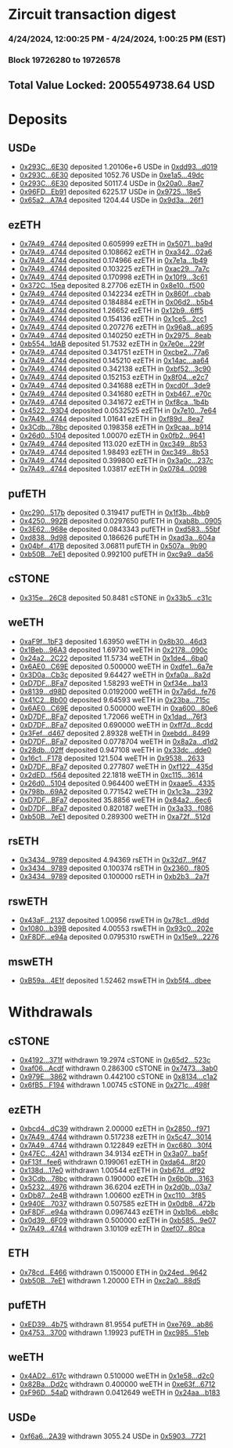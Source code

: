 # Zircuit transaction digest
### 4/24/2024, 12:00:25 PM - 4/24/2024, 1:00:25 PM (EST)
### Block 19726280 to 19726578

## Total Value Locked: 2005549738.64 USD

# Deposits
## USDe
- [0x293C...6E30](https://etherscan.io/address/0x293C6937D8D82e05B01335F7B33FBA0c8e256E30) deposited 1.20106e+6 USDe in [0xdd93...d019](https://etherscan.io/tx/0x293C6937D8D82e05B01335F7B33FBA0c8e256E30)
- [0x293C...6E30](https://etherscan.io/address/0x293C6937D8D82e05B01335F7B33FBA0c8e256E30) deposited 1052.76 USDe in [0xe1a5...49dc](https://etherscan.io/tx/0x293C6937D8D82e05B01335F7B33FBA0c8e256E30)
- [0x293C...6E30](https://etherscan.io/address/0x293C6937D8D82e05B01335F7B33FBA0c8e256E30) deposited 50117.4 USDe in [0x20a0...8ae7](https://etherscan.io/tx/0x293C6937D8D82e05B01335F7B33FBA0c8e256E30)
- [0x96FD...Eb91](https://etherscan.io/address/0x96FD61202A698ee3EAC21e247A6b209ea5ffEb91) deposited 6225.17 USDe in [0x9725...18e5](https://etherscan.io/tx/0x96FD61202A698ee3EAC21e247A6b209ea5ffEb91)
- [0x65a2...A7A4](https://etherscan.io/address/0x65a2D6c2b68c435EeB943A052C39aBd54D43A7A4) deposited 1204.44 USDe in [0x9d3a...26f1](https://etherscan.io/tx/0x65a2D6c2b68c435EeB943A052C39aBd54D43A7A4)
## ezETH
- [0x7A49...4744](https://etherscan.io/address/0x7A493Be5c2ce014cD049Bf178a1ac0Db1B434744) deposited 0.605999 ezETH in [0x5071...ba9d](https://etherscan.io/tx/0x7A493Be5c2ce014cD049Bf178a1ac0Db1B434744)
- [0x7A49...4744](https://etherscan.io/address/0x7A493Be5c2ce014cD049Bf178a1ac0Db1B434744) deposited 0.108662 ezETH in [0xa342...02a6](https://etherscan.io/tx/0x7A493Be5c2ce014cD049Bf178a1ac0Db1B434744)
- [0x7A49...4744](https://etherscan.io/address/0x7A493Be5c2ce014cD049Bf178a1ac0Db1B434744) deposited 0.174966 ezETH in [0x7e1a...1b49](https://etherscan.io/tx/0x7A493Be5c2ce014cD049Bf178a1ac0Db1B434744)
- [0x7A49...4744](https://etherscan.io/address/0x7A493Be5c2ce014cD049Bf178a1ac0Db1B434744) deposited 0.103225 ezETH in [0xac29...7a7c](https://etherscan.io/tx/0x7A493Be5c2ce014cD049Bf178a1ac0Db1B434744)
- [0x7A49...4744](https://etherscan.io/address/0x7A493Be5c2ce014cD049Bf178a1ac0Db1B434744) deposited 0.170998 ezETH in [0x10f9...3c61](https://etherscan.io/tx/0x7A493Be5c2ce014cD049Bf178a1ac0Db1B434744)
- [0x372C...15ea](https://etherscan.io/address/0x372C50019FB522A96b24437dc8D981613c5e15ea) deposited 8.27706 ezETH in [0x8e10...f500](https://etherscan.io/tx/0x372C50019FB522A96b24437dc8D981613c5e15ea)
- [0x7A49...4744](https://etherscan.io/address/0x7A493Be5c2ce014cD049Bf178a1ac0Db1B434744) deposited 0.142234 ezETH in [0x860f...cbab](https://etherscan.io/tx/0x7A493Be5c2ce014cD049Bf178a1ac0Db1B434744)
- [0x7A49...4744](https://etherscan.io/address/0x7A493Be5c2ce014cD049Bf178a1ac0Db1B434744) deposited 0.184884 ezETH in [0x06d2...b5b4](https://etherscan.io/tx/0x7A493Be5c2ce014cD049Bf178a1ac0Db1B434744)
- [0x7A49...4744](https://etherscan.io/address/0x7A493Be5c2ce014cD049Bf178a1ac0Db1B434744) deposited 1.26652 ezETH in [0x12b9...6ff5](https://etherscan.io/tx/0x7A493Be5c2ce014cD049Bf178a1ac0Db1B434744)
- [0x7A49...4744](https://etherscan.io/address/0x7A493Be5c2ce014cD049Bf178a1ac0Db1B434744) deposited 0.154136 ezETH in [0x1ce5...2cc1](https://etherscan.io/tx/0x7A493Be5c2ce014cD049Bf178a1ac0Db1B434744)
- [0x7A49...4744](https://etherscan.io/address/0x7A493Be5c2ce014cD049Bf178a1ac0Db1B434744) deposited 0.207276 ezETH in [0x96a8...a695](https://etherscan.io/tx/0x7A493Be5c2ce014cD049Bf178a1ac0Db1B434744)
- [0x7A49...4744](https://etherscan.io/address/0x7A493Be5c2ce014cD049Bf178a1ac0Db1B434744) deposited 0.140250 ezETH in [0x2975...8eab](https://etherscan.io/tx/0x7A493Be5c2ce014cD049Bf178a1ac0Db1B434744)
- [0xb554...1dAB](https://etherscan.io/address/0xb554B9856DFdbf52B98E0e4D2b981C34E20e1dAB) deposited 51.7532 ezETH in [0x7e0e...229f](https://etherscan.io/tx/0xb554B9856DFdbf52B98E0e4D2b981C34E20e1dAB)
- [0x7A49...4744](https://etherscan.io/address/0x7A493Be5c2ce014cD049Bf178a1ac0Db1B434744) deposited 0.341751 ezETH in [0xcbe2...77a6](https://etherscan.io/tx/0x7A493Be5c2ce014cD049Bf178a1ac0Db1B434744)
- [0x7A49...4744](https://etherscan.io/address/0x7A493Be5c2ce014cD049Bf178a1ac0Db1B434744) deposited 0.145210 ezETH in [0x14ac...aa64](https://etherscan.io/tx/0x7A493Be5c2ce014cD049Bf178a1ac0Db1B434744)
- [0x7A49...4744](https://etherscan.io/address/0x7A493Be5c2ce014cD049Bf178a1ac0Db1B434744) deposited 0.342138 ezETH in [0xbf52...3c90](https://etherscan.io/tx/0x7A493Be5c2ce014cD049Bf178a1ac0Db1B434744)
- [0x7A49...4744](https://etherscan.io/address/0x7A493Be5c2ce014cD049Bf178a1ac0Db1B434744) deposited 0.152153 ezETH in [0x8f04...e2c7](https://etherscan.io/tx/0x7A493Be5c2ce014cD049Bf178a1ac0Db1B434744)
- [0x7A49...4744](https://etherscan.io/address/0x7A493Be5c2ce014cD049Bf178a1ac0Db1B434744) deposited 0.341688 ezETH in [0xcd0f...3de9](https://etherscan.io/tx/0x7A493Be5c2ce014cD049Bf178a1ac0Db1B434744)
- [0x7A49...4744](https://etherscan.io/address/0x7A493Be5c2ce014cD049Bf178a1ac0Db1B434744) deposited 0.341680 ezETH in [0xb467...e70c](https://etherscan.io/tx/0x7A493Be5c2ce014cD049Bf178a1ac0Db1B434744)
- [0x7A49...4744](https://etherscan.io/address/0x7A493Be5c2ce014cD049Bf178a1ac0Db1B434744) deposited 0.341672 ezETH in [0xf8ca...1b4b](https://etherscan.io/tx/0x7A493Be5c2ce014cD049Bf178a1ac0Db1B434744)
- [0x4522...93D4](https://etherscan.io/address/0x4522931890B3a851B79189E8e9D4e64709c593D4) deposited 0.0532525 ezETH in [0x7e10...7e64](https://etherscan.io/tx/0x4522931890B3a851B79189E8e9D4e64709c593D4)
- [0x7A49...4744](https://etherscan.io/address/0x7A493Be5c2ce014cD049Bf178a1ac0Db1B434744) deposited 1.01641 ezETH in [0xf89d...8ea7](https://etherscan.io/tx/0x7A493Be5c2ce014cD049Bf178a1ac0Db1B434744)
- [0x3Cdb...78bc](https://etherscan.io/address/0x3CdbF5Ed65cE80EE0146E868cbDbC600F72178bc) deposited 0.198358 ezETH in [0x9caa...b914](https://etherscan.io/tx/0x3CdbF5Ed65cE80EE0146E868cbDbC600F72178bc)
- [0x26d0...5104](https://etherscan.io/address/0x26d0B14d9f54280be20Ec543DE96e32c04B65104) deposited 1.00070 ezETH in [0x0fb2...9641](https://etherscan.io/tx/0x26d0B14d9f54280be20Ec543DE96e32c04B65104)
- [0x7A49...4744](https://etherscan.io/address/0x7A493Be5c2ce014cD049Bf178a1ac0Db1B434744) deposited 113.020 ezETH in [0xc349...8b53](https://etherscan.io/tx/0x7A493Be5c2ce014cD049Bf178a1ac0Db1B434744)
- [0x7A49...4744](https://etherscan.io/address/0x7A493Be5c2ce014cD049Bf178a1ac0Db1B434744) deposited 1.98493 ezETH in [0xc349...8b53](https://etherscan.io/tx/0x7A493Be5c2ce014cD049Bf178a1ac0Db1B434744)
- [0x7A49...4744](https://etherscan.io/address/0x7A493Be5c2ce014cD049Bf178a1ac0Db1B434744) deposited 0.399800 ezETH in [0x3a0c...237c](https://etherscan.io/tx/0x7A493Be5c2ce014cD049Bf178a1ac0Db1B434744)
- [0x7A49...4744](https://etherscan.io/address/0x7A493Be5c2ce014cD049Bf178a1ac0Db1B434744) deposited 1.03817 ezETH in [0x0784...0098](https://etherscan.io/tx/0x7A493Be5c2ce014cD049Bf178a1ac0Db1B434744)
## pufETH
- [0xc290...517b](https://etherscan.io/address/0xc29067833665820b3505953a87F8265C9f1A517b) deposited 0.319417 pufETH in [0x1f3b...4bb9](https://etherscan.io/tx/0xc29067833665820b3505953a87F8265C9f1A517b)
- [0x4250...992B](https://etherscan.io/address/0x4250d9EEdFCDf03f96e46b666f629cB2A7B2992B) deposited 0.0297650 pufETH in [0xab8b...0905](https://etherscan.io/tx/0x4250d9EEdFCDf03f96e46b666f629cB2A7B2992B)
- [0x3E62...968e](https://etherscan.io/address/0x3E62abC3182dED8D23012C4545b0262cE022968e) deposited 0.0843343 pufETH in [0xd583...55bf](https://etherscan.io/tx/0x3E62abC3182dED8D23012C4545b0262cE022968e)
- [0xd838...9d98](https://etherscan.io/address/0xd838362e00CAbb26fe3891d8ACaC5275531d9d98) deposited 0.186626 pufETH in [0xad3a...604a](https://etherscan.io/tx/0xd838362e00CAbb26fe3891d8ACaC5275531d9d98)
- [0x04bf...417B](https://etherscan.io/address/0x04bff9DC58e903bf76375FeEe2a3AcA22B5f417B) deposited 3.06811 pufETH in [0x507a...9b90](https://etherscan.io/tx/0x04bff9DC58e903bf76375FeEe2a3AcA22B5f417B)
- [0xb50B...7eE1](https://etherscan.io/address/0xb50B0137a1ac839192e957CC3E77127C33f47eE1) deposited 0.992100 pufETH in [0xc9a9...da56](https://etherscan.io/tx/0xb50B0137a1ac839192e957CC3E77127C33f47eE1)
## cSTONE
- [0x315e...26C8](https://etherscan.io/address/0x315eCcBBa13a81058622B9B90c8D74E41Da226C8) deposited 50.8481 cSTONE in [0x33b5...c31c](https://etherscan.io/tx/0x315eCcBBa13a81058622B9B90c8D74E41Da226C8)
## weETH
- [0xaF9f...1bF3](https://etherscan.io/address/0xaF9fffF8656f0BBf09d28287C4c66FbD27Ce1bF3) deposited 1.63950 weETH in [0x8b30...46d3](https://etherscan.io/tx/0xaF9fffF8656f0BBf09d28287C4c66FbD27Ce1bF3)
- [0x1Beb...96A3](https://etherscan.io/address/0x1Beb74FBbdBE342f33a101a3A48Ed47063Ed96A3) deposited 1.69730 weETH in [0x2178...090c](https://etherscan.io/tx/0x1Beb74FBbdBE342f33a101a3A48Ed47063Ed96A3)
- [0x24a2...2C22](https://etherscan.io/address/0x24a2700b3739EEAf880Bd8d25d2868F9a1c92C22) deposited 11.5734 weETH in [0x1de4...6ba0](https://etherscan.io/tx/0x24a2700b3739EEAf880Bd8d25d2868F9a1c92C22)
- [0x6AE0...C69E](https://etherscan.io/address/0x6AE033a8b772dDDb95bbbB1f27e357D22628C69E) deposited 0.500000 weETH in [0xdfe1...6a7e](https://etherscan.io/tx/0x6AE033a8b772dDDb95bbbB1f27e357D22628C69E)
- [0x3D0a...Cb3c](https://etherscan.io/address/0x3D0a59322EF82Bc29783F926340035C9d884Cb3c) deposited 9.64427 weETH in [0xfa0a...8a2d](https://etherscan.io/tx/0x3D0a59322EF82Bc29783F926340035C9d884Cb3c)
- [0xD7DF...BFa7](https://etherscan.io/address/0xD7DF7E085214743530afF339aFC420c7c720BFa7) deposited 1.58293 weETH in [0xf34e...ba13](https://etherscan.io/tx/0xD7DF7E085214743530afF339aFC420c7c720BFa7)
- [0x8139...d98D](https://etherscan.io/address/0x8139A57e7EB7b3CA963D46C03eF1AC5e0063d98D) deposited 0.0192000 weETH in [0x7a6d...fe76](https://etherscan.io/tx/0x8139A57e7EB7b3CA963D46C03eF1AC5e0063d98D)
- [0x41C2...Bb00](https://etherscan.io/address/0x41C2646531ea4ff680C26c5dC9364b260BB1Bb00) deposited 9.64593 weETH in [0x23ba...715c](https://etherscan.io/tx/0x41C2646531ea4ff680C26c5dC9364b260BB1Bb00)
- [0x6AE0...C69E](https://etherscan.io/address/0x6AE033a8b772dDDb95bbbB1f27e357D22628C69E) deposited 0.500000 weETH in [0xa600...80e6](https://etherscan.io/tx/0x6AE033a8b772dDDb95bbbB1f27e357D22628C69E)
- [0xD7DF...BFa7](https://etherscan.io/address/0xD7DF7E085214743530afF339aFC420c7c720BFa7) deposited 1.72066 weETH in [0x1dad...76f3](https://etherscan.io/tx/0xD7DF7E085214743530afF339aFC420c7c720BFa7)
- [0xD7DF...BFa7](https://etherscan.io/address/0xD7DF7E085214743530afF339aFC420c7c720BFa7) deposited 0.690000 weETH in [0xff7d...8cdd](https://etherscan.io/tx/0xD7DF7E085214743530afF339aFC420c7c720BFa7)
- [0x3Fef...d467](https://etherscan.io/address/0x3Fef66D6B3F6b6553A6F2B63FbA6A1986d5cd467) deposited 2.89328 weETH in [0xebdd...8499](https://etherscan.io/tx/0x3Fef66D6B3F6b6553A6F2B63FbA6A1986d5cd467)
- [0xD7DF...BFa7](https://etherscan.io/address/0xD7DF7E085214743530afF339aFC420c7c720BFa7) deposited 0.0778704 weETH in [0x8a2a...d1d2](https://etherscan.io/tx/0xD7DF7E085214743530afF339aFC420c7c720BFa7)
- [0x28db...02ff](https://etherscan.io/address/0x28db0F9A5d47e2c3429C1E11fD049f9da70702ff) deposited 0.947108 weETH in [0x33dc...dde0](https://etherscan.io/tx/0x28db0F9A5d47e2c3429C1E11fD049f9da70702ff)
- [0x16c1...F178](https://etherscan.io/address/0x16c13e2Ce345B46C2F3d0317441cb17d0c3BF178) deposited 121.504 weETH in [0x9538...2633](https://etherscan.io/tx/0x16c13e2Ce345B46C2F3d0317441cb17d0c3BF178)
- [0xD7DF...BFa7](https://etherscan.io/address/0xD7DF7E085214743530afF339aFC420c7c720BFa7) deposited 0.277807 weETH in [0xf122...435d](https://etherscan.io/tx/0xD7DF7E085214743530afF339aFC420c7c720BFa7)
- [0x2dED...f564](https://etherscan.io/address/0x2dED933b1588da379fBE9e4d5F09eDA2D5D3f564) deposited 22.1818 weETH in [0xc115...3614](https://etherscan.io/tx/0x2dED933b1588da379fBE9e4d5F09eDA2D5D3f564)
- [0x26d0...5104](https://etherscan.io/address/0x26d0B14d9f54280be20Ec543DE96e32c04B65104) deposited 0.964400 weETH in [0xaae5...4335](https://etherscan.io/tx/0x26d0B14d9f54280be20Ec543DE96e32c04B65104)
- [0x798b...69A2](https://etherscan.io/address/0x798b81c5EcEc1825788D2CC538de6E56D31f69A2) deposited 0.771542 weETH in [0x1c3a...2392](https://etherscan.io/tx/0x798b81c5EcEc1825788D2CC538de6E56D31f69A2)
- [0xD7DF...BFa7](https://etherscan.io/address/0xD7DF7E085214743530afF339aFC420c7c720BFa7) deposited 35.8856 weETH in [0x84a2...6ec6](https://etherscan.io/tx/0xD7DF7E085214743530afF339aFC420c7c720BFa7)
- [0xD7DF...BFa7](https://etherscan.io/address/0xD7DF7E085214743530afF339aFC420c7c720BFa7) deposited 0.820187 weETH in [0x3a33...f086](https://etherscan.io/tx/0xD7DF7E085214743530afF339aFC420c7c720BFa7)
- [0xb50B...7eE1](https://etherscan.io/address/0xb50B0137a1ac839192e957CC3E77127C33f47eE1) deposited 0.289300 weETH in [0xa72f...512d](https://etherscan.io/tx/0xb50B0137a1ac839192e957CC3E77127C33f47eE1)
## rsETH
- [0x3434...9789](https://etherscan.io/address/0x34349c5569e7B846c3558961552D2202760A9789) deposited 4.94369 rsETH in [0x32d7...9f47](https://etherscan.io/tx/0x34349c5569e7B846c3558961552D2202760A9789)
- [0x3434...9789](https://etherscan.io/address/0x34349c5569e7B846c3558961552D2202760A9789) deposited 0.100374 rsETH in [0x2360...f805](https://etherscan.io/tx/0x34349c5569e7B846c3558961552D2202760A9789)
- [0x3434...9789](https://etherscan.io/address/0x34349c5569e7B846c3558961552D2202760A9789) deposited 0.100000 rsETH in [0xb2b3...2a7f](https://etherscan.io/tx/0x34349c5569e7B846c3558961552D2202760A9789)
## rswETH
- [0x43aF...2137](https://etherscan.io/address/0x43aF4DFA05dD873F12741fAaB16c3B54C03D2137) deposited 1.00956 rswETH in [0x78c1...d9dd](https://etherscan.io/tx/0x43aF4DFA05dD873F12741fAaB16c3B54C03D2137)
- [0x1080...b39B](https://etherscan.io/address/0x10808E48ac633E31BC435128A75a70FBA0E0b39B) deposited 4.00553 rswETH in [0x93c0...202e](https://etherscan.io/tx/0x10808E48ac633E31BC435128A75a70FBA0E0b39B)
- [0xF8DF...e94a](https://etherscan.io/address/0xF8DFd2F88F5b56F897E745a7ef05AD48FBB3e94a) deposited 0.0795310 rswETH in [0x15e9...2276](https://etherscan.io/tx/0xF8DFd2F88F5b56F897E745a7ef05AD48FBB3e94a)
## mswETH
- [0xB59a...4E1f](https://etherscan.io/address/0xB59a00f51b8195f2B606818eD24BD48F10754E1f) deposited 1.52462 mswETH in [0xb5f4...dbee](https://etherscan.io/tx/0xB59a00f51b8195f2B606818eD24BD48F10754E1f)
# Withdrawals
## cSTONE
- [0x4192...371f](https://etherscan.io/address/0x4192c8bf525fD705161dD8bC6F846919AC1c371f) withdrawn 19.2974 cSTONE in [0x65d2...523c](https://etherscan.io/tx/0x4192c8bf525fD705161dD8bC6F846919AC1c371f)
- [0xaf06...Acdf](https://etherscan.io/address/0xaf069Af2dD3D4EC9477cB7F4F35D268c9787Acdf) withdrawn 0.286300 cSTONE in [0x7473...3ab0](https://etherscan.io/tx/0xaf069Af2dD3D4EC9477cB7F4F35D268c9787Acdf)
- [0x979E...3862](https://etherscan.io/address/0x979E3060A772C7fa381Bf17e748dAE9d50943862) withdrawn 0.442100 cSTONE in [0x8134...c1a2](https://etherscan.io/tx/0x979E3060A772C7fa381Bf17e748dAE9d50943862)
- [0x6fB5...F194](https://etherscan.io/address/0x6fB5BB4aedd3f7e9C6BE2Fc93F1B27B74993F194) withdrawn 1.00745 cSTONE in [0x271c...498f](https://etherscan.io/tx/0x6fB5BB4aedd3f7e9C6BE2Fc93F1B27B74993F194)
## ezETH
- [0xbcd4...dC39](https://etherscan.io/address/0xbcd4a94f332520753850018F5B8A6a580376dC39) withdrawn 2.00000 ezETH in [0x2850...f971](https://etherscan.io/tx/0xbcd4a94f332520753850018F5B8A6a580376dC39)
- [0x7A49...4744](https://etherscan.io/address/0x7A493Be5c2ce014cD049Bf178a1ac0Db1B434744) withdrawn 0.517238 ezETH in [0x5c47...3014](https://etherscan.io/tx/0x7A493Be5c2ce014cD049Bf178a1ac0Db1B434744)
- [0x7A49...4744](https://etherscan.io/address/0x7A493Be5c2ce014cD049Bf178a1ac0Db1B434744) withdrawn 0.122849 ezETH in [0xc680...30f4](https://etherscan.io/tx/0x7A493Be5c2ce014cD049Bf178a1ac0Db1B434744)
- [0x47EC...42A1](https://etherscan.io/address/0x47EC15BBFB916a0a366DFf177aa0F8c4AEa742A1) withdrawn 34.9134 ezETH in [0x3a07...ba5f](https://etherscan.io/tx/0x47EC15BBFB916a0a366DFf177aa0F8c4AEa742A1)
- [0xF13f...fee6](https://etherscan.io/address/0xF13f3c580382f0C0178d1EDe0d9656a0E0e7fee6) withdrawn 0.199061 ezETH in [0xda64...8f20](https://etherscan.io/tx/0xF13f3c580382f0C0178d1EDe0d9656a0E0e7fee6)
- [0x138d...17e0](https://etherscan.io/address/0x138d2eAa9014E8F675b3a4B17e3cea3c0EBF17e0) withdrawn 1.00544 ezETH in [0xb67d...df92](https://etherscan.io/tx/0x138d2eAa9014E8F675b3a4B17e3cea3c0EBF17e0)
- [0x3Cdb...78bc](https://etherscan.io/address/0x3CdbF5Ed65cE80EE0146E868cbDbC600F72178bc) withdrawn 0.190000 ezETH in [0x6b0b...3163](https://etherscan.io/tx/0x3CdbF5Ed65cE80EE0146E868cbDbC600F72178bc)
- [0x5232...4976](https://etherscan.io/address/0x5232894A84798AE5599359D53ecE8a6F0CC14976) withdrawn 36.6204 ezETH in [0x2d0b...03a7](https://etherscan.io/tx/0x5232894A84798AE5599359D53ecE8a6F0CC14976)
- [0xDb87...2e4B](https://etherscan.io/address/0xDb870Eebbb1Bfc231fD9F9D44530ff12cBEa2e4B) withdrawn 1.00600 ezETH in [0xc110...3f85](https://etherscan.io/tx/0xDb870Eebbb1Bfc231fD9F9D44530ff12cBEa2e4B)
- [0x940E...7037](https://etherscan.io/address/0x940EC171090E4920f3ADb90D52c66Ff1dFbe7037) withdrawn 0.507585 ezETH in [0x0db8...472b](https://etherscan.io/tx/0x940EC171090E4920f3ADb90D52c66Ff1dFbe7037)
- [0xF8DF...e94a](https://etherscan.io/address/0xF8DFd2F88F5b56F897E745a7ef05AD48FBB3e94a) withdrawn 0.0967443 ezETH in [0xb1b6...eb8c](https://etherscan.io/tx/0xF8DFd2F88F5b56F897E745a7ef05AD48FBB3e94a)
- [0x0d39...6F09](https://etherscan.io/address/0x0d39Eae0a0991E8991E6F698EbAd9d59f5956F09) withdrawn 0.500000 ezETH in [0xb585...9e07](https://etherscan.io/tx/0x0d39Eae0a0991E8991E6F698EbAd9d59f5956F09)
- [0x7A49...4744](https://etherscan.io/address/0x7A493Be5c2ce014cD049Bf178a1ac0Db1B434744) withdrawn 3.10109 ezETH in [0xef07...80ca](https://etherscan.io/tx/0x7A493Be5c2ce014cD049Bf178a1ac0Db1B434744)
## ETH
- [0x78cd...E466](https://etherscan.io/address/0x78cd70A6C31118a643B5E0dAA7cFdC7108dEE466) withdrawn 0.150000 ETH in [0x24ed...9642](https://etherscan.io/tx/0x78cd70A6C31118a643B5E0dAA7cFdC7108dEE466)
- [0xb50B...7eE1](https://etherscan.io/address/0xb50B0137a1ac839192e957CC3E77127C33f47eE1) withdrawn 1.20000 ETH in [0xc2a0...88d5](https://etherscan.io/tx/0xb50B0137a1ac839192e957CC3E77127C33f47eE1)
## pufETH
- [0xED39...4b75](https://etherscan.io/address/0xED3981C6220dFcd368268b180b87AB643ce04b75) withdrawn 81.9554 pufETH in [0xe769...ab86](https://etherscan.io/tx/0xED3981C6220dFcd368268b180b87AB643ce04b75)
- [0x4753...3700](https://etherscan.io/address/0x47534bC9f523D3e1f4fdEd97fEE26464B7fF3700) withdrawn 1.19923 pufETH in [0xc985...51eb](https://etherscan.io/tx/0x47534bC9f523D3e1f4fdEd97fEE26464B7fF3700)
## weETH
- [0x4AD2...617c](https://etherscan.io/address/0x4AD21fE86bbDCBCE879a8636f7B005C34f42617c) withdrawn 0.510000 weETH in [0x1e58...d2c0](https://etherscan.io/tx/0x4AD21fE86bbDCBCE879a8636f7B005C34f42617c)
- [0x82Ba...Dd2c](https://etherscan.io/address/0x82Ba043D37845D380f626f363D5D8570d0b3Dd2c) withdrawn 0.400000 weETH in [0xe63f...6712](https://etherscan.io/tx/0x82Ba043D37845D380f626f363D5D8570d0b3Dd2c)
- [0xF96D...54aD](https://etherscan.io/address/0xF96D2249A7a622f56DA17943c378A9455CAf54aD) withdrawn 0.0412649 weETH in [0x24aa...b183](https://etherscan.io/tx/0xF96D2249A7a622f56DA17943c378A9455CAf54aD)
## USDe
- [0xf6a6...2A39](https://etherscan.io/address/0xf6a6f520455135f69CE093D3f72D33c2A1b72A39) withdrawn 3055.24 USDe in [0x5903...7721](https://etherscan.io/tx/0xf6a6f520455135f69CE093D3f72D33c2A1b72A39)
